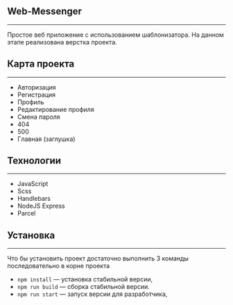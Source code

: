 ## Web-Messenger
---
Простое веб приложение с использованием шаблонизатора. На данном этапе реализована верстка проекта.  

## Карта проекта
---
- Авторизация
- Регистрация
- Профиль
- Редактирование профиля
- Смена пароля 
- 404
- 500
- Главная (заглушка)

## Технологии
---
- JavaScript
- Scss
- Handlebars
- NodeJS Express
- Parcel

## Установка
---
Что бы установить проект достаточно выполнить 3 команды последовательно в корне проекта

- `npm install` — установка стабильной версии,
- `npm run build` — сборка стабильной версии.
- `npm run start` — запуск версии для разработчика,
